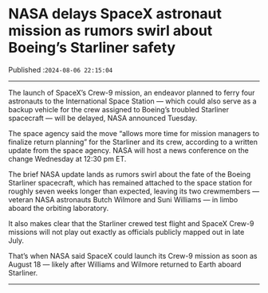 # NASA delays SpaceX astronaut mission as rumors swirl about Boeing’s Starliner safety

Published :`2024-08-06 22:15:04`

---

The launch of SpaceX’s Crew-9 mission, an endeavor planned to ferry four astronauts to the International Space Station — which could also serve as a backup vehicle for the crew assigned to Boeing’s troubled Starliner spacecraft — will be delayed, NASA announced Tuesday.

The space agency said the move “allows more time for mission managers to finalize return planning” for the Starliner and its crew, according to a written update from the space agency. NASA will host a news conference on the change Wednesday at 12:30 pm ET.

The brief NASA update lands as rumors swirl about the fate of the Boeing Starliner spacecraft, which has remained attached to the space station for roughly seven weeks longer than expected, leaving its two crewmembers — veteran NASA astronauts Butch Wilmore and Suni Williams — in limbo aboard the orbiting laboratory.

It also makes clear that the Starliner crewed test flight and SpaceX Crew-9 missions will not play out exactly as officials publicly mapped out in late July.

That’s when NASA said SpaceX could launch its Crew-9 mission as soon as August 18 — likely after Williams and Wilmore returned to Earth aboard Starliner.

---


